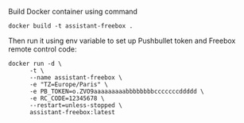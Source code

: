 Build Docker container using command

```
docker build -t assistant-freebox .

```

Then run it using env variable to set up Pushbullet token and Freebox remote control code:

```
docker run -d \
      -t \
      --name assistant-freebox \
      -e "TZ=Europe/Paris" \
      -e PB_TOKEN=o.ZVO9aaaaaaaaabbbbbbbbcccccccddddd \
      -e RC_CODE=12345678 \
      --restart=unless-stopped \
      assistant-freebox:latest
```
